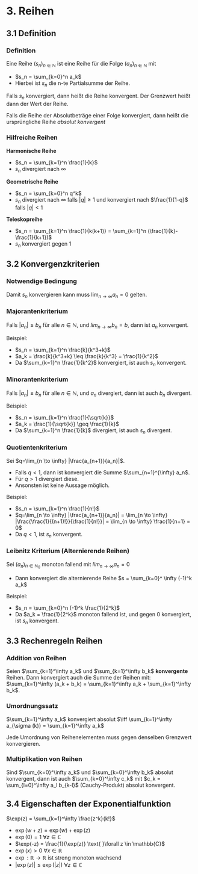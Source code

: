 # 3. Reihen

## 3.1 Definition

### Definition

Eine Reihe $(s_n)_{n \in \mathbb{N}}$ ist eine Reihe für die Folge $(a_n)_{n \in \mathbb{N}}$ mit

- $s_n = \sum_{k=0}^n a_k$
- Hierbei ist $s_n$ die n-te Partialsumme der Reihe.

Falls $s_n$ konvergiert, dann heißt die Reihe konvergent. Der Grenzwert heißt dann der Wert der Reihe.

Falls die Reihe der Absolutbeträge einer Folge konvergiert, dann heißt die ursprüngliche Reihe _absolut konvergent_

### Hilfreiche Reihen

**Harmonische Reihe**

- $s_n = \sum_{k=1}^n \frac{1}{k}$
- $s_n$ divergiert nach $\infty$

**Geometrische Reihe**

- $s_n = \sum_{k=0}^n q^k$
- $s_n$ divergiert nach $\infty$ falls $|q| \geq 1$ und konvergiert nach $\frac{1}{1-q}$ falls $|q| < 1$

**Teleskopreihe**

- $s_n = \sum_{k=1}^n \frac{1}{k(k+1)} = \sum_{k=1}^n (\frac{1}{k}-\frac{1}{k+1})$
- $s_n$ konvergiert gegen 1

## 3.2 Konvergenzkriterien

### Notwendige Bedingung

Damit $s_n$ konvergieren kann muss $\lim_{n \to \infty} a_n = 0$ gelten.

### Majorantenkriterium

Falls $|a_n| \leq b_n$ für alle $n \in \mathbb{N}$, und $lim_{n \to \infty} b_n = b$, dann ist $a_n$ konvergent.

Beispiel:

- $s_n = \sum_{k=1}^n \frac{k}{k^3+k}$
- $a_k = \frac{k}{k^3+k} \leq \frac{k}{k^3} = \frac{1}{k^2}$
- Da $\sum_{k=1}^n \frac{1}{k^2}$ konvergiert, ist auch $s_n$ konvergent.

### Minorantenkriterium

Falls $|a_n| \leq b_n$ für alle $n \in \mathbb{N}$, und $a_n$ divergiert, dann ist auch $b_n$ divergent.

Beispiel:

- $s_n = \sum_{k=1}^n \frac{1}{\sqrt{k}}$
- $a_k = \frac{1}{\sqrt{k}} \geq \frac{1}{k}$
- Da $\sum_{k=1}^n \frac{1}{k}$ divergiert, ist auch $s_n$ divergent.

### Quotientenkriterium

Sei $q=\lim_{n \to \infty} |\frac{a_{n+1}}{a_n}|$.

- Falls $q < 1$, dann ist konvergiert die Summe $\sum_{n=1}^{\infty} a_n$.
- Für $q > 1$ divergiert diese.
- Ansonsten ist keine Aussage möglich.

Beispiel:

- $s_n = \sum_{k=1}^n \frac{1}{n!}$
- $q=\lim_{n \to \infty} |\frac{a_{n+1}}{a_n}| = \lim_{n \to \infty} |\frac{\frac{1}{(n+1)!}}{\frac{1}{n!}}| = \lim_{n \to \infty} \frac{1}{n+1} = 0$
- Da $q < 1$, ist $s_n$ konvergent.

### Leibnitz Kriterium (Alternierende Reihen)

Sei $(a_n)_{n \in \mathbb{N_0}}$ monoton fallend mit $lim_{n \to \infty} a_n = 0$

- Dann konvergiert die alternierende Reihe $s = \sum_{k=0}^ \infty (-1)^k a_k$

Beispiel:

- $s_n = \sum_{k=0}^n (-1)^k \frac{1}{2^k}$
- Da $a_k = \frac{1}{2^k}$ monoton fallend ist, und gegen 0 konvergiert, ist $s_n$ konvergent.

## 3.3 Rechenregeln Reihen

### Addition von Reihen

Seien $\sum_{k=1}^\infty a_k$ und $\sum_{k=1}^\infty b_k$ **konvergente** Reihen. Dann konvergiert auch die Summe der Reihen mit:
$\sum_{k=1}^\infty (a_k + b_k) = \sum_{k=1}^\infty a_k + \sum_{k=1}^\infty b_k$.

### Umordnungssatz

$\sum_{k=1}^\infty a_k$ konvergiert absolut $\iff \sum_{k=1}^\infty a_{\sigma (k)} = \sum_{k=1}^\infty a_k$

Jede Umordnung von Reihenelementen muss gegen denselben Grenzwert konvergieren.

### Multiplikation von Reihen

Sind $\sum_{k=0}^\infty a_k$ und $\sum_{k=0}^\infty b_k$ absolut konvergent, dann ist auch $\sum_{k=0}^\infty c_k$ mit $c_k = \sum_{l=0}^\infty a_l b_{k-l}$ (Cauchy-Produkt) absolut konvergent.

## 3.4 Eigenschaften der Exponentialfunktion

$\exp(z) = \sum_{k=1}^\infty \frac{z^k}{k!}$

- $\exp(w+z) = \exp(w) + \exp(z)$
- $\exp(0) = 1 \text{ }\forall z \in \mathbb{C}$
- $\exp(-z) = \frac{1}{\exp(z)} \text{ }\forall z \in \mathbb{C}$
- $\exp(x) > 0 \text{ }\forall x \in \mathbb{R}$
- $\exp : \mathbb{R} \rightarrow \mathbb{R}$ ist streng monoton wachsend
- $|\exp(z)| \leq \exp(|z|)  \text{ }\forall z \in \mathbb{C}$
